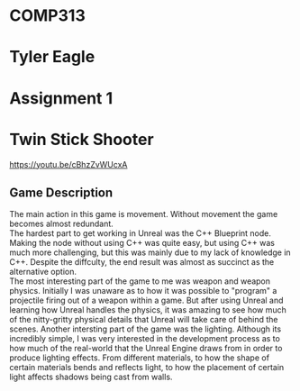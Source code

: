# COMP313
# Tyler Eagle
# Assignment 1
# Twin Stick Shooter
https://youtu.be/cBhzZvWUcxA

## Game Description
The main action in this game is movement. Without movement the game becomes almost redundant.\
The hardest part to get working in Unreal was the C++ Blueprint node. Making the node without using C++ was quite easy, but using C++ was much more challenging, but this was mainly due to my lack of knowledge in C++. Despite the diffculty, the end result was almost as succinct as the alternative option.\
The most interesting part of the game to me was weapon and weapon physics. Initially I was unaware as to how it was possible to "program" a projectile firing out of a weapon within a game. But after using Unreal and learning how Unreal handles the physics, it was amazing to see how much of the nitty-gritty physical details that Unreal will take care of behind the scenes. Another intersting part of the game was the lighting. Although its incredibly simple, I was very interested in the development process as to how much of the real-world that the Unreal Engine draws from in order to produce lighting effects. From different materials, to how the shape of certain materials bends and reflects light, to how the placement of certain light affects shadows being cast from walls.
